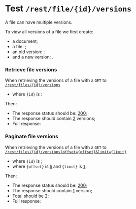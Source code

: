 # Test `/rest/file/{id}/versions`

A file can have multiple versions.

To view all versions of a file we first create: 

[ ](- "#docId=createDocument()")
[ ](- "#fileId=createFile(#docId)")
[ ](- "#oldVersionId=createVersion(#fileId)")
[ ](- "#newVersionId=createVersion(#fileId)")

  - a document;
  - a file: [ ](- "ext:embed=code(#fileId)");
  - an old version: [ ](- "ext:embed=code(#oldVersionId)");
  - and a new version: [ ](- "ext:embed=code(#newVersionId)").

### Retrieve file versions
When retrieving the versions of a file with a `GET` to [`/rest/files/{id}/versions`](- "#getEndpoint") 

 - where `{id}` is [ ](- "ext:embed=code(#fileId)"):

[ ](- "#retrieveResult=retrieve(#getEndpoint, #fileId)")

Then:

 - The response status should be: [200](- "?=#retrieveResult.status");
 - The response should contain [2](- "?=#retrieveResult.twoVersions") versions;
 - Full response:

[ ](- "ext:embed=#retrieveResult.body")

### Paginate file versions
When retrieving the versions of a file with a `GET` to [`/rest/files/{id}/versions?offset={offset}&limit={limit}`](- "#getEndpoint") 

 - where `{id}` is [ ](- "ext:embed=code(#fileId)");
 - where `{offset}` is [`0`](- "#offset") and `{limit}` is [`1`](- "#limit").

[ ](- "#paginateResult=paginate(#getEndpoint, #fileId, #offset, #limit)")

Then:

 - The response status should be: [200](- "?=#paginateResult.status");
 - The response should contain [1](- "?=#paginateResult.itemCount") version;
 - Total should be [2](- "?=#paginateResult.total");
 - Full response:

[ ](- "ext:embed=#paginateResult.body")


